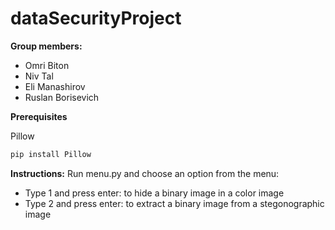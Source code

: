 # dataSecurityProject

**Group members:**

* Omri Biton
* Niv Tal
* Eli Manashirov
* Ruslan Borisevich

**Prerequisites**

Pillow
```bash
pip install Pillow
```

**Instructions:**
Run menu.py and choose an option from the menu:
* Type 1 and press enter: to hide a binary image in a color image
* Type 2 and press enter: to extract a binary image from a stegonographic image
